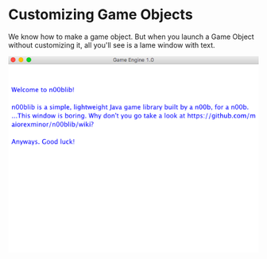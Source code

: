 # Customizing Game Objects
We know how to make a game object. But when you launch a Game Object without customizing it, all you'll see is a lame window with text.

![Lame!](gameobject_default.png)
